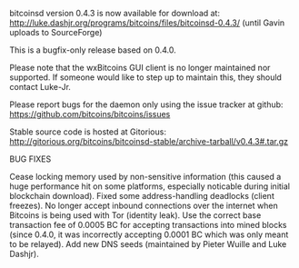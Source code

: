 bitcoinsd version 0.4.3 is now available for download at:
http://luke.dashjr.org/programs/bitcoins/files/bitcoinsd-0.4.3/ (until Gavin uploads to SourceForge)

This is a bugfix-only release based on 0.4.0.

Please note that the wxBitcoins GUI client is no longer maintained nor supported. If someone would like to step up to maintain this, they should contact Luke-Jr.

Please report bugs for the daemon only using the issue tracker at github:
https://github.com/bitcoins/bitcoins/issues

Stable source code is hosted at Gitorious:
http://gitorious.org/bitcoins/bitcoinsd-stable/archive-tarball/v0.4.3#.tar.gz

BUG FIXES

Cease locking memory used by non-sensitive information (this caused a huge performance hit on some platforms, especially noticable during initial blockchain download).
Fixed some address-handling deadlocks (client freezes).
No longer accept inbound connections over the internet when Bitcoins is being used with Tor (identity leak).
Use the correct base transaction fee of 0.0005 BC for accepting transactions into mined blocks (since 0.4.0, it was incorrectly accepting 0.0001 BC which was only meant to be relayed).
Add new DNS seeds (maintained by Pieter Wuille and Luke Dashjr).

